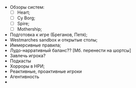 * Обзоры систем:
   * [ ] Heart;
   * [ ] Cy Borg;
   * [ ] Spire;
   * [ ] Mothership;
* Подготовка к игре (Бреганов, Петя);
* Westmarches sandbox и открытые столы;
* Иммерсивные правила;
* Лудо-нарративный баланс?? [Мб. перенести на шортсы]
* Завлечь игрока?
* Подкасты 
* Хорроры в НРИ;
* Реактивные, проактивные игроки
* Агентивность
* 